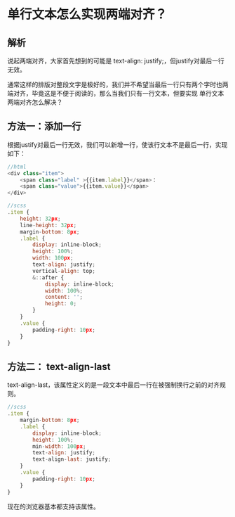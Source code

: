 # 单行文本怎么实现两端对齐？
## 解析
说起两端对齐，大家首先想到的可能是 text-align: justify;，但justify对最后一行无效。  

通常这样的排版对整段文字是极好的，我们并不希望当最后一行只有两个字时也两端对齐，毕竟这是不便于阅读的，那么当我们只有一行文本，但要实现  单行文本两端对齐怎么解决？  

## 方法一：添加一行
根据justify对最后一行无效，我们可以新增一行，使该行文本不是最后一行，实现如下：
```javascript
//html
<div class="item">
    <span class="label" >{{item.label}}</span>：
    <span class="value">{{item.value}}</span>
</div>
```

```javascript
//scss
.item {
    height: 32px;
    line-height: 32px;
    margin-bottom: 8px;
    .label {
        display: inline-block;
        height: 100%;
        width: 100px;
        text-align: justify;
        vertical-align: top;
        &::after {
            display: inline-block;
            width: 100%;
            content: '';
            height: 0;
        }
    }
    .value {
        padding-right: 10px;
    }
}

```

## 方法二： text-align-last
text-align-last，该属性定义的是一段文本中最后一行在被强制换行之前的对齐规则。
```javascript
//scss
.item {
    margin-bottom: 8px;
    .label {
        display: inline-block;
        height: 100%;
        min-width: 100px;
        text-align: justify;
        text-align-last: justify;
    }
    .value {
        padding-right: 10px;
    }
}
```

现在的浏览器基本都支持该属性。

<ViewerZoom src="../images/css3/f6ca20716ef8aa30.png" />